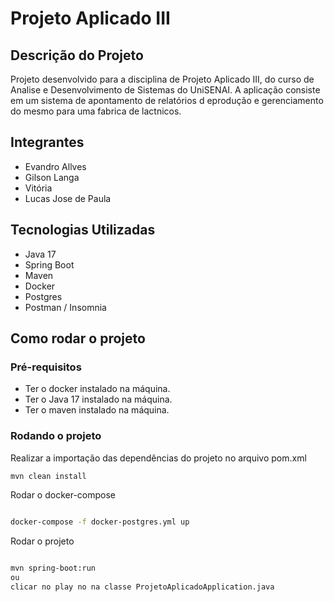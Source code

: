 # Projeto Aplicado III

## Descrição do Projeto

Projeto desenvolvido para a disciplina de Projeto Aplicado III, do curso de Analise e Desenvolvimento de Sistemas do UniSENAI.
A aplicação consiste em um sistema de apontamento de relatórios d eprodução e gerenciamento do mesmo para uma fabrica de lactnicos.


## Integrantes
 - Evandro Allves
 - Gilson Langa
 - Vitória
 - Lucas Jose de Paula


## Tecnologias Utilizadas

- Java 17
- Spring Boot
- Maven
- Docker
- Postgres
- Postman / Insomnia

## Como rodar o projeto

### Pré-requisitos

- Ter o docker instalado na máquina.
- Ter o Java 17 instalado na máquina.
- Ter o maven instalado na máquina.

### Rodando o projeto

Realizar a importação das dependências do projeto no arquivo pom.xml

```bash
mvn clean install

```

Rodar o docker-compose

```bash

docker-compose -f docker-postgres.yml up

```

Rodar o projeto

```bash

mvn spring-boot:run
ou 
clicar no play no na classe ProjetoAplicadoApplication.java
```

